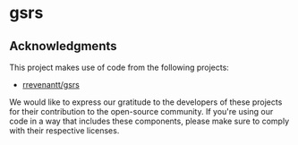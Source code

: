 # gsrs

## Acknowledgments
This project makes use of code from the following projects:

* [rrevenantt/gsrs](https://github.com/rrevenantt/gsrs.git)

We would like to express our gratitude to the developers of these projects for their contribution to the open-source community. If you're using our code in a way that includes these components, please make sure to comply with their respective licenses.

